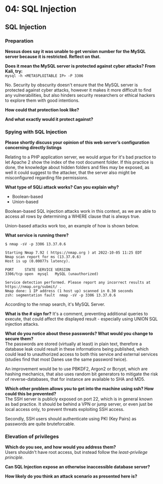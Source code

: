 # 04: SQL Injection

## SQL Injection

### Preparation

**Nessus does say it was unable to get version number for the MySQL server because it is restricted. Reflect on that.**

**Does it mean the MySQL server is protected against cyber attacks? From Kali, try:**  
`mysql -h <METASPLOITABLE IP> -P 3306`

No. Security by obscurity doesn't ensure that the MySQL server is protected against cyber attacks, however it makes it more difficult to find any vulnerabilities, but also hinders security researchers or ethical hackers to explore them with good intentions.

**How could that protection look like?**  


**And what exactly would it protect against?**  


### Spying with SQL Injection
**Please shortly discuss your opinion of this web server’s configuration concerning directly listings**

Relating to a PHP application server, we would argue for it's bad practice to let Apache 2 show the index of the root document folder. If this practice is done, the knowledge about hidden folders and files may be exposed, as well it could suggest to the attacker, that the server also might be misconfigured regarding file permissions.

**What type of SQLi attack works? Can you explain why?**  
* Boolean-based
* Union-based

Boolean-based SQL injection attacks work in this context, as we are able to access all rows by determining a WHERE clause that is always true.

Union-based attacks work too, an example of how is shown below.


**What service is running there?**
```
$ nmap -sV -p 3306 13.37.0.6

Starting Nmap 7.92 ( https://nmap.org ) at 2022-10-05 11:25 EDT
Nmap scan report for ms (13.37.0.6)
Host is up (0.00077s latency).

PORT     STATE SERVICE VERSION
3306/tcp open  mysql   MySQL (unauthorized)

Service detection performed. Please report any incorrect results at https://nmap.org/submit/ .
Nmap done: 1 IP address (1 host up) scanned in 0.30 seconds
zsh: segmentation fault  nmap -sV -p 3306 13.37.0.6
```

According to the nmap search, it's MySQL Server.

**What is the \# sign for?**
It's a comment, preventing additional queries to execute, that could affect the displayed result - especially using UNION SQL injection attacks.

**What do you notice about these passwords? What would you change to secure them?**  
The passwords are stored (virtually at least) in plain text, therefore a database leak could result in these informations being published, which could lead to unauthorized access to both this service and external services (studies find that most Danes use the same password twice).

An improvement would be to use PBKDF2, Argon2 or Bcrypt, which are hashing mechanics, that also uses random bit generators to mitigate the risk of reverse-databases, that for instance are available to SHA and MD5.

**Which other problem allows you to get into the machine using ssh? How could this be prevented?**  
The SSH server is publicly exposed on port 22, which is in general known as bad practice. It should be behind a VPN or jump server, or even just be local access only, to prevent threats exploiting SSH access.

Secondly, SSH users should authenticate using PKI (Key Pairs) as passwords are quite bruteforcable.

### Elevation of privileges
**Which do you see, and how would you address them?**  
Users shouldn't have root access, but instead follow the *least-privilege principle*.

**Can SQL Injection expose an otherwise inaccessible database server?**

**How likely do you think an attack scenario as presented here is?**


